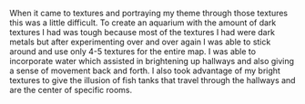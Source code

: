 When it came to textures and portraying my theme through those textures this was a little difficult. To create an aquarium with the amount of dark textures I had was tough because most of the textures I had were dark metals but after experimenting over and over again I was able to stick around and use only 4-5 textures for the entire map. I was able to incorporate water which assisted in brightening up hallways and also giving a sense of movement back and forth. I also took advantage of my bright textures to give the illusion of fish tanks that travel through the hallways and are the center of specific rooms. 
